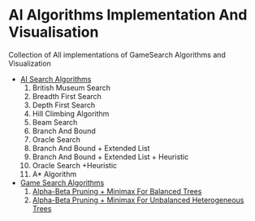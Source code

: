 # AI Algorithms Implementation And Visualisation 

<p>
Collection of All implementations of GameSearch Algorithms and Visualization
<p>
<ul>
  <li>
    <a href="https://github.com/AjayBadrinath/AI_AlgorithmVisualisation/blob/main/AIAlgorithmsFinal.ipynb">AI Search Algorithms</a>
      <ol>
        <li>
          British Museum Search
        </li>
        <li>
          Breadth First Search
        </li>
        <li>
          Depth First Search
        </li>
        <li>
          Hill Climbing Algorithm
        </li>
        <li>
          Beam Search
        </li>
        <li>
          Branch And Bound
        </li>
        <li>
          Oracle Search
        </li>
        <li>
          Branch And Bound + Extended List
        </li>
        <li>
          Branch And Bound + Extended List + Heuristic
        </li>
         <li>
          Oracle Search +Heuristic
        </li>
        <li>
          A* Algorithm
        </li>
        </ol>
  </li>
  <li>
    <a href= "https://github.com/AjayBadrinath/AI_AlgorithmVisualisation/tree/main/GameSearchAlgos">Game Search Algorithms</a>
      <ol>
        <li>
          <a href ="https://github.com/AjayBadrinath/AI_AlgorithmVisualisation/blob/main/GameSearchAlgos/game_search_algo.py">Alpha-Beta Pruning + Minimax For Balanced Trees</a>
        </li>
        <li>
          <a href ="https://github.com/AjayBadrinath/AI_AlgorithmVisualisation/blob/main/GameSearchAlgos/DenseTreeGameSearch.py">Alpha-Beta Pruning + Minimax For Unbalanced Heterogeneous Trees</a>
        </li>
      </ol>
  </li>
</ul>


